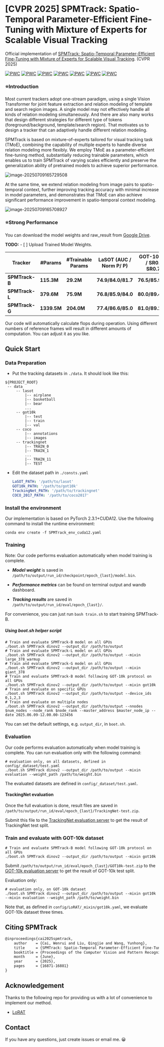 # [CVPR 2025] SPMTrack: Spatio-Temporal Parameter-Efficient Fine-Tuning with Mixture of Experts for Scalable Visual Tracking

Official implementation of [SPMTrack: Spatio-Temporal Parameter-Efficient Fine-Tuning with Mixture of Experts for Scalable Visual Tracking](https://arxiv.org/abs/2503.18338). (CVPR 2025)

[![PWC](https://img.shields.io/endpoint.svg?url=https://paperswithcode.com/badge/spmtrack-spatio-temporal-parameter-efficient/visual-object-tracking-on-lasot)](https://paperswithcode.com/sota/visual-object-tracking-on-lasot?p=spmtrack-spatio-temporal-parameter-efficient)
[![PWC](https://img.shields.io/endpoint.svg?url=https://paperswithcode.com/badge/spmtrack-spatio-temporal-parameter-efficient/visual-object-tracking-on-otb-2015)](https://paperswithcode.com/sota/visual-object-tracking-on-otb-2015?p=spmtrack-spatio-temporal-parameter-efficient)
[![PWC](https://img.shields.io/endpoint.svg?url=https://paperswithcode.com/badge/spmtrack-spatio-temporal-parameter-efficient/visual-object-tracking-on-tnl2k)](https://paperswithcode.com/sota/visual-object-tracking-on-tnl2k?p=spmtrack-spatio-temporal-parameter-efficient)
[![PWC](https://img.shields.io/endpoint.svg?url=https://paperswithcode.com/badge/spmtrack-spatio-temporal-parameter-efficient/visual-object-tracking-on-trackingnet)](https://paperswithcode.com/sota/visual-object-tracking-on-trackingnet?p=spmtrack-spatio-temporal-parameter-efficient)
[![PWC](https://img.shields.io/endpoint.svg?url=https://paperswithcode.com/badge/spmtrack-spatio-temporal-parameter-efficient/visual-object-tracking-on-got-10k)](https://paperswithcode.com/sota/visual-object-tracking-on-got-10k?p=spmtrack-spatio-temporal-parameter-efficient)
[![PWC](https://img.shields.io/endpoint.svg?url=https://paperswithcode.com/badge/spmtrack-spatio-temporal-parameter-efficient/visual-object-tracking-on-uav123)](https://paperswithcode.com/sota/visual-object-tracking-on-uav123?p=spmtrack-spatio-temporal-parameter-efficient)
[![PWC](https://img.shields.io/endpoint.svg?url=https://paperswithcode.com/badge/spmtrack-spatio-temporal-parameter-efficient/visual-object-tracking-on-needforspeed)](https://paperswithcode.com/sota/visual-object-tracking-on-needforspeed?p=spmtrack-spatio-temporal-parameter-efficient)

### ⭐Introduction

Most current trackers adopt one-stream paradigm, using a single Vision Transformer for joint feature extraction and relation modeling of template and search region images. A single model may not effectively handle all kinds of relation modeling simultaneously. And there are also many works that design different strategies for different type of tokens (foreground/background, template/search region). That motivates us to design a tracker that can adaptively handle different relation modeling.

SPMTrack is based on mixture-of-experts tailored for visual tracking task (TMoE), combining the capability of multiple experts to handle diverse relation modeling more flexibly. We employ TMoE as a parameter-efficient fine-tuning method, substantially reducing trainable parameters, which enables us to train SPMTrack of varying scales efficiently and preserve the generalization ability of pretrained models to achieve superior performance. 

![image-20250709165729508](./assets/image-20250709165729508.png)

At the same time, we extend relation modeling from image pairs to spatio-temporal context, further improving tracking accuracy with minimal increase in model parameters, and demonstrates that TMoE can also achieve significant performance improvement in spatio-temporal context modeling.

![image-20250709165708927](./assets/image-20250709165708927.png)

### ⭐Strong Performance

You can download the model weights and raw_result from [Google Drive](https://drive.google.com/drive/folders/1bPnVG7ZcTNHgRgVf7Jydp9zFwdQf-3bV?usp=sharing).

**TODO:** - [ ] Upload Trained Model Weights.

| Tracker        | #Params     | #Trainable Params | LaSOT (AUC / Norm P/ P) | GOT-10K (AO / SR0.5 / SR0.75) | TrackingNet (AUC / Norm P/ P) |
| -------------- | ----------- | ----------------- | ----------------------- | ----------------------------- | ----------------------------- |
| **SPMTrack-B** | **115.3M**  | **29.2M**          | **74.9/84.0/81.7**      | **76.5/85.9/76.3**            | **86.1/90.2/85.6**            |
| **SPMTrack-L** | **379.6M**  | **75.9M**          | **76.8/85.9/84.0**      | **80.0/89.4/79.9**            | **86.9/91.0/87.2**            |
| **SPMTrack-G** | **1339.5M** | **204.0M**         | **77.4/86.6/85.0**      | **81.0/89.2/82.3**            | **87.3/91.4/88.1**            |

Our code will automatically calculate flops during operation. Using different numbers of reference frames will result in different amounts of computation. You can adjust it as you like.



## Quick Start

### Data Preparation

- Put the tracking datasets in `./data`. It should look like this:

```
${PROJECT_ROOT}
 -- data
     -- lasot
         |-- airplane
         |-- basketball
         |-- bear
         ...
     -- got10k
         |-- test
         |-- train
         |-- val
     -- coco
         |-- annotations
         |-- images
     -- trackingnet
         |-- TRAIN_0
         |-- TRAIN_1
         ...
         |-- TRAIN_11
         |-- TEST
```

- Edit the dataset path in  `./consts.yaml`

  ```yaml
  LaSOT_PATH: '/path/to/lasot'
  GOT10k_PATH: '/path/to/got10k'
  TrackingNet_PATH: '/path/to/trackingnet'
  COCO_2017_PATH: '/path/to/coco2017'
  ```

  

### Install the environment

Our implementation is based on PyTorch 2.3.1+CUDA12. Use the following command to install the runtime environment:

```
conda env create -f SPMTrack_env_cuda12.yaml
```



### Training

Note: Our code performs evaluation automatically when model training is complete.

- ***Model weight*** is saved in ```/path/to/output/run_id/checkpoint/epoch_{last}/model.bin```.

- ***Performance metrics*** can be found on terminal output and wandb dashboard.

- ***Tracking results*** are saved in ```/path/to/output/run_id/eval/epoch_{last}/```.

For convenience, you can just run `bash train.sh`  to start training SPMTrack-B.

##### Using boot.sh helper script
```shell
# Train and evaluate SPMTrack-B model on all GPUs
./boot.sh SPMTrack dinov2 --output_dir /path/to/output
# Train and evaluate SPMTrack-L model on all GPUs
./boot.sh SPMTrack dinov2 --output_dir /path/to/output --mixin large_378_warmup
# Train and evaluate SPMTrack-G model on all GPUs
./boot.sh SPMTrack dinov2 --output_dir /path/to/output --mixin giant_378
# Train and evaluate SPMTrack-B model following GOT-10k protocol on all GPUs
./boot.sh SPMTrack dinov2 --output_dir /path/to/output --mixin got10k
# Train and evaluate on specific GPUs
./boot.sh SPMTrack dinov2 --output_dir /path/to/output --device_ids 0,1,2,3
# Train and evaluate on multiple nodes
./boot.sh SPMTrack dinov2 --output_dir /path/to/output --nnodes $num_nodes --node_rank $node_rank --master_address $master_node_ip --date 2025.06.09-12.00.00-123456
```
You can set the default settings, e.g. `output_dir`, in ```boot.sh```.



### Evaluation

Our code performs evaluation automatically when model training is complete. You can run evaluation only with the following command:
```shell
# evaluation only, on all datasets, defined in config/_dataset/test.yaml
./boot.sh SPMTrack dinov2 --output_dir /path/to/output --mixin evaluation --weight_path /path/to/weight.bin
```
The evaluated datasets are defined in ```config/_dataset/test.yaml```.

#### TrackingNet evaluation
Once the full evaluation is done, result files are saved in ```/path/to/output/run_id/eval/epoch_{last}/TrackingNet-test.zip```.

Submit this file to the [TrackingNet evaluation server](https://tracking-net.org/) to get the result of TrackingNet test split.

### Train and evaluate with GOT-10k dataset
```shell
# Train and evaluate SPMTrack-B model following GOT-10k protocol on all GPUs
./boot.sh SPMTrack dinov2 --output_dir /path/to/output --mixin got10k
```
Submit ```/path/to/output/run_id/eval/epoch_{last}/GOT10k-test.zip``` to the [GOT-10k evaluation server](http://got-10k.aitestunion.com/) to get the result of GOT-10k test split.

Evaluation only:
```shell
# evaluation only, on GOT-10k dataset
./boot.sh SPMTrack dinov2 --output_dir /path/to/output --mixin got10k --mixin evaluation --weight_path /path/to/weight.bin
```

Note that, as defined in ```config/LoRAT/_mixin/got10k.yaml```, we evaluate GOT-10k dataset three times.



## Citing SPMTrack

```latex
@inproceedings{cai2025spmtrack,
    author    = {Cai, Wenrui and Liu, Qingjie and Wang, Yunhong},
    title     = {SPMTrack: Spatio-Temporal Parameter-Efficient Fine-Tuning with Mixture of Experts for Scalable Visual Tracking},
    booktitle = {Proceedings of the Computer Vision and Pattern Recognition Conference (CVPR)},
    month     = {June},
    year      = {2025},
    pages     = {16871-16881}
}
```



## Acknowledgement

Thanks to the following repo for providing us with a lot of convenience to implement our method.

- [LoRAT](https://github.com/LitingLin/LoRAT)



## Contact

If you have any questions, just create issues or email me. 😀
